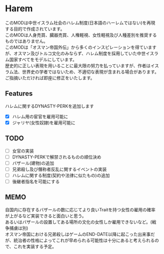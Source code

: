 ﻿# Harem
このMODは中世イスラム社会のハレム制度(日本語のハーレムではない)を再現する目的で作成されています。  
このMODは人身売買、臓器売買、人権軽視、女性軽視及び人種差別を推奨するものではありません。  
このMODは「オスマン帝国外伝」から多くのインスピレーションを得ていますが、オスマン及びトルコ文化のみならず、ハレム制度を採用していた中世イスラム国家すべてをモデルにしています。  
歴史的に正しい表現を用いることに最大限の努力を払っていますが、作者はイスラム法、世界史の学者ではないため、不適切な表現が含まれる場合があります。ご指摘いただければ即座に修正をいたします。

## Features
ハレムに関するDYNASTY-PERKを追加します  
- [x] ハレム用の宦官を雇用可能に
- [x] ジャリヤ(女性奴隷)を雇用可能に

## TODO
- [ ] 女官の実装
- [ ] DYNASTY-PERKで解禁されるものの順位決め
- [ ] バザール(建物)の追加
- [ ] 兄弟殺し及び僭称者反乱に関するイベントの実装
- [ ] ハレムに関する制度(契約や法律に似たもの)の追加
- [ ] 後継者指名を可能にする

## MEMO
自国内に存在するバザールの数に応じてより良いTraitを持つ女性の雇用の確率が上がるなど実装できると面白いと思う。  
あるいはバザールの設置してある場所の文化の女性しか雇用できないなど。(戦争捕虜は別)  
オスマン帝国における兄弟殺しはゲームのEND-DATE以降に起こった出来事だが、統治者の性格によってこれが早められる可能性は十分にあると考えられるので、これを実装する予定。  